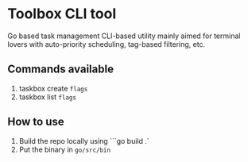 # Toolbox CLI tool

Go based task management CLI-based utility mainly aimed for terminal lovers with auto-priority scheduling, tag-based filtering, etc.

## Commands available
1. taskbox create `flags`
2. taskbox list `flags`

## How to use

1. Build the repo locally using ```go build .`
2. Put the binary in ```go/src/bin```